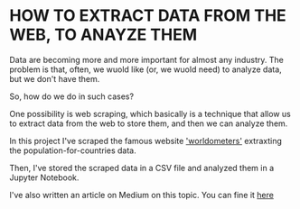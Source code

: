 # HOW TO EXTRACT DATA FROM THE WEB, TO ANAYZE THEM

Data are becoming more and more important for almost any industry.
The problem is that, often, we wuold like (or, we wuold need) to analyze data,
but we don't have them.

So, how do we do in such cases?

One possibility is web scraping, which basically is a technique that allow us to 
extract data from the web to store them, and then we can analyze them.

In this project I've scraped the famous website ['worldometers'](https://www.worldometers.info)
extraxting the population-for-countries data.

Then, I've stored the scraped data in a CSV file and analyzed them in a Jupyter Notebook.

I've also written an article on Medium on this topic. You can fine it [here](https://medium.com/mlearning-ai/web-scraping-for-data-science-scrape-and-analyze-data-is-fast-and-easy-b5f02c40d2d1)
